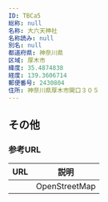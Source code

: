 ```yaml
---
ID: TBCa5
総称: null
名称: 大六天神社
名称読み: null
別名: null
都道府県: 神奈川県
区域: 厚木市
緯度: 35.4874838
経度: 139.3606714
郵便番号: 2430804
住所: 神奈川県厚木市関口３０５
---
```


## その他

### 参考URL

| URL | 説明          |
| --- | ------------- |
|     | OpenStreetMap |
